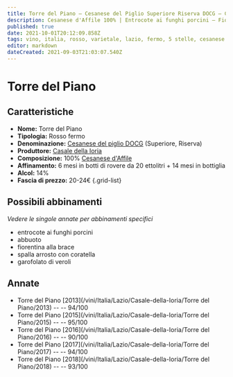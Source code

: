 ```yaml
---
title: Torre del Piano – Cesanese del Piglio Superiore Riserva DOCG – Casale della Ioria – Lazio (IT) – 20-24€ – 4★-5★
description: Cesanese d'Affile 100% | Entrocote ai funghi porcini – Fiorentina alla brace – Spalla arrosto con coratella – Garofolato di veroli
published: true
date: 2021-10-01T20:12:09.858Z
tags: vino, italia, rosso, varietale, lazio, fermo, 5 stelle, cesanese d'affile, entrocote ai funghi porcini, Vitigni | Abbuoto, fiorentina alla brace, spalla arrosto con coratella, garofolato di veroli, 20-24€
editor: markdown
dateCreated: 2021-09-03T21:03:07.540Z
---
```


# Torre del Piano

## Caratteristiche
- **Nome:** Torre del Piano
- **Tipologia:** Rosso fermo
- **Denominazione:** [Cesanese del piglio DOCG](/denominazioni/Italia/Lazio/DOCG/Cesanese-del-piglio) (Superiore, Riserva)
- **Produttore:** [Casale della Ioria](/produttori/Italia/Lazio/Casale-della-Ioria) 
- **Composizione:** 100% [Cesanese d'Affile](/vitigni/Italia/bacca-nera/cesanese-d-affile)
- **Affinamento:** 6 mesi in botti di rovere da 20 ettolitri + 14 mesi in bottiglia
- **Alcol:** 14%
- **Fascia di prezzo:** 20-24€
{.grid-list}



## Possibili abbinamenti
*Vedere le singole annate per abbinamenti specifici*

- entrocote ai funghi porcini
- abbuoto
- fiorentina alla brace
- spalla arrosto con coratella
- garofolato di veroli

## Annate
- Torre del Piano [2013](/vini/Italia/Lazio/Casale-della-Ioria/Torre del Piano/2013) -- <span class="star-5"></span> -- 94/100
- Torre del Piano [2015](/vini/Italia/Lazio/Casale-della-Ioria/Torre del Piano/2015) -- <span class="star-5"></span> -- 95/100
- Torre del Piano [2016](/vini/Italia/Lazio/Casale-della-Ioria/Torre del Piano/2016) -- <span class="star-4"></span> -- 90/100
- Torre del Piano [2017](/vini/Italia/Lazio/Casale-della-Ioria/Torre del Piano/2017) -- <span class="star-5"></span> -- 94/100
- Torre del Piano [2018](/vini/Italia/Lazio/Casale-della-Ioria/Torre del Piano/2018) -- <span class="star-5"></span> -- 93/100

